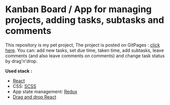 # Kanban Board / App for managing projects, adding tasks, subtasks and comments

This repository is my pet project, The project is posted on GitPages  : [click here](https://rubylnic.github.io/todo-app/).
You can: add new tasks, set due time, taken time, add subtasks, leave comments (and also leave comments on comments) and change task status by drag'n'drop.

**Used stack :** 
+	[React](https://reactjs.org/)
 + CSS: [SCSS](https://sass-lang.com/) 
 + App state management:  [Redux](https://redux.js.org/) 
 + [Drag and drop React](https://react-dnd.github.io/react-dnd/about)

